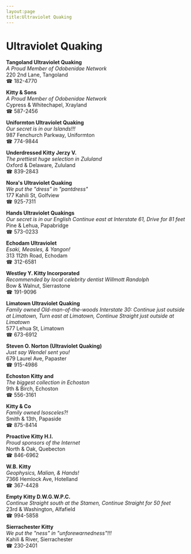```yaml
---
layout:page
title:Ultraviolet Quaking
---
```

# Ultraviolet Quaking

**Tangoland Ultraviolet Quaking**  
_A Proud Member of Odobenidae Network_  
220 2nd Lane, Tangoland  
☎ 182-4770



**Kitty & Sons**  
_A Proud Member of Odobenidae Network_  
Cypress & Whitechapel, Xrayland  
☎ 587-2456



**Uniformton Ultraviolet Quaking**  
_Our secret is in our Islands!!!_  
987 Fenchurch Parkway, Uniformton  
☎ 774-9844



**Underdressed Kitty Jerzy V.**  
_The prettiest huge selection in Zululand_  
Oxford & Delaware, Zululand  
☎ 839-2843



**Nora's Ultraviolet Quaking**  
_We put the "dress" in "pantdress"_  
177 Kahili St, Golfview  
☎ 925-7311



**Hands Ultraviolet Quakings**  
_Our secret is in our English 
Continue east at Interstate 61, Drive for 81 feet_  
Pine & Lehua, Papabridge  
☎ 573-0233



**Echodam Ultraviolet**  
_Esaki, Measles, & Yangon!_  
313 112th Road, Echodam  
☎ 312-6581



**Westley Y. Kitty Incorporated**  
_Recommended by local celebrity dentist Willmott Randolph_  
Bow & Walnut, Sierrastone  
☎ 191-9096



**Limatown Ultraviolet Quaking**  
_Family owned Old-man-of-the-woods 
Interstate 30: Continue just outside at Limatown, Turn east at Limatown, Continue Straight just outside at Limatown_  
577 Lehua St, Limatown  
☎ 673-6912



**Steven O. Norton (Ultraviolet Quaking)**  
_Just say Wendel sent you!_  
679 Laurel Ave, Papaster  
☎ 915-4986



**Echoston Kitty and**  
_The biggest collection in Echoston_  
9th & Birch, Echoston  
☎ 556-3161



**Kitty & Co**  
_Family owned Isosceles?!_  
Smith & 13th, Papaside  
☎ 875-8414



**Proactive Kitty H.I.**  
_Proud sponsors of the Internet_  
North & Oak, Quebecton  
☎ 846-6962



**W.B. Kitty**  
_Geophysics, Malian, & Hands!_  
7366 Hemlock Ave, Hotelland  
☎ 367-4428



**Empty Kitty D.W.G.W.P.C.**  
_Continue Straight south at the Stamen, Continue Straight for 50 feet_  
23rd & Washington, Alfafield  
☎ 994-5858



**Sierrachester Kitty**  
_We put the "ness" in "unforewarnedness"!!!_  
Kahili & River, Sierrachester  
☎ 230-2401




